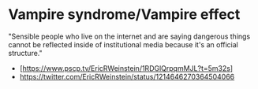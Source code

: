 # Vampire syndrome/Vampire effect

"Sensible people who live on the internet and are saying dangerous things cannot be reflected inside of institutional media because it's an official structure."

* [https://www.pscp.tv/EricRWeinstein/1RDGlQrpqmMJL?t=5m32s]
* https://twitter.com/EricRWeinstein/status/1214646270364504066
